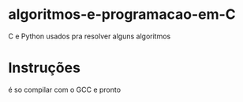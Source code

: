 # algoritmos-e-programacao-em-C
C e Python usados pra resolver alguns algoritmos
# Instruções
é so compilar com o GCC e pronto